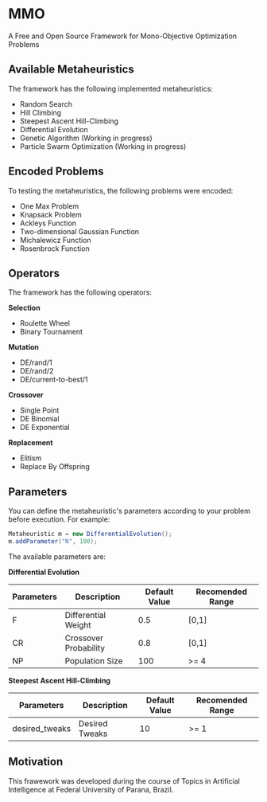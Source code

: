 # MMO

A Free and Open Source Framework for Mono-Objective Optimization Problems

Available Metaheuristics
---
The framework has the following implemented metaheuristics:

- Random Search
- Hill Climbing
- Steepest Ascent Hill-Climbing
- Differential Evolution
- Genetic Algorithm (Working in progress)
- Particle Swarm Optimization (Working in progress)

Encoded Problems
---
To testing the metaheuristics, the following problems were encoded:

- One Max Problem
- Knapsack Problem
- Ackleys Function
- Two-dimensional Gaussian Function
- Michalewicz Function
- Rosenbrock Function

Operators
--
The framework has the following operators:

**Selection**
- Roulette Wheel
- Binary Tournament

**Mutation**
- DE/rand/1
- DE/rand/2
- DE/current-to-best/1

**Crossover**
- Single Point
- DE Binomial
- DE Exponential

**Replacement**
- Elitism
- Replace By Offspring

Parameters 
---
You can define the metaheuristic's parameters according to your problem before execution. For example:

```Java
Metaheuristic m = new DifferentialEvolution();
m.addParameter("N", 100);
```

The available parameters are:

**Differential Evolution**

| Parameters   | Description           | Default Value | Recomended Range |
|--------------|-----------------------|---------------|------------------|
| F            | Differential Weight   | 0.5           | [0,1]            |
| CR           | Crossover Probability | 0.8           | [0,1]            |
| NP           | Population Size       | 100           | >= 4             |

**Steepest Ascent Hill-Climbing**

| Parameters     | Description           | Default Value | Recomended Range |
|----------------|-----------------------|---------------|------------------|
| desired_tweaks | Desired Tweaks        | 10            | >= 1             |

Motivation
---
This frawework was developed during the course of Topics in Artificial Intelligence at Federal University of Parana, Brazil.



